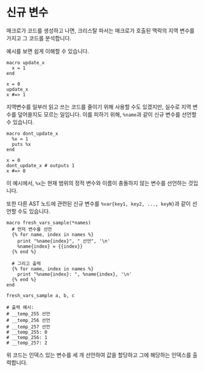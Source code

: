 # 신규 변수

매크로가 코드를 생성하고 나면, 크리스탈 파서는 매크로가 호출된 맥락의 지역 변수를 가지고 그 코드를 분석합니다.

예시를 보면 쉽게 이해할 수 있습니다.

```crystal
macro update_x
  x = 1
end

x = 0
update_x
x #=> 1
```

지역변수를 일부러 읽고 쓰는 코드를 줄이기 위해 사용할 수도 있겠지만, 실수로 지역 변수를 덮어쓸지도 모르는 일입니다. 이를 피하기 위해, `%name`과 같이 신규 변수를 선언할 수 있습니다.

```crystal
macro dont_update_x
  %x = 1
  puts %x
end

x = 0
dont_update_x # outputs 1
x #=> 0
```

이 예시에서, `%x`는 현재 범위의 정적 변수와 이름이 충돌하지 않는 변수를 선언하는 것입니다.

또한 다른 AST 노드에 관련된 신규 변수를 `%var{key1, key2, ..., keyN}`과 같이 선언할 수도 있습니다.

```crystal
macro fresh_vars_sample(*names)
  # 먼저 변수를 선언
  {% for name, index in names %}
    print "%name{index}", " 선언", '\n'
    %name{index} = {{index}}
  {% end %}

  # 그리고 출력
  {% for name, index in names %}
    print "%name{index}: ", %name{index}, '\n'
  {% end %}
end

fresh_vars_sample a, b, c

# 출력 예시:
# __temp_255 선언
# __temp_256 선언
# __temp_257 선언
# __temp_255: 0
# __temp_256: 1
# __temp_257: 2
```

위 코드는 인덱스 있는 변수를 세 개 선언하여 값을 할당하고 그에 해당하는 인덱스를 출력합니다.
